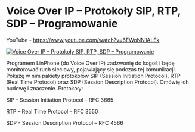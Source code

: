 # Voice Over IP – Protokoły SIP, RTP, SDP – Programowanie

YouTube - https://www.youtube.com/watch?v=6EWoNN1ALEk

[![Voice Over IP – Protokoły SIP, RTP, SDP – Programowanie](http://img.youtube.com/vi/6EWoNN1ALEk/0.jpg)](https://www.youtube.com/watch?v=6EWoNN1ALEk)

Programem LinPhone (do Voice Over IP) zadzwonię do kogoś i będę monitorować ruch sieciowy, pojawiający się podczas tej komunikacji. Pokażę w nim pakiety protokołów SIP (Session Initiation Protocol), RTP (Real Time Protocol) oraz SDP (Session Description Protocol). Omówię ich budowę i znaczenie. 
Protokoły:

SIP - Session Initiation Protocol – RFC 3665

RTP – Real Time Protocol – RFC 3550

SDP - Session Description Protocol – RFC 4566
